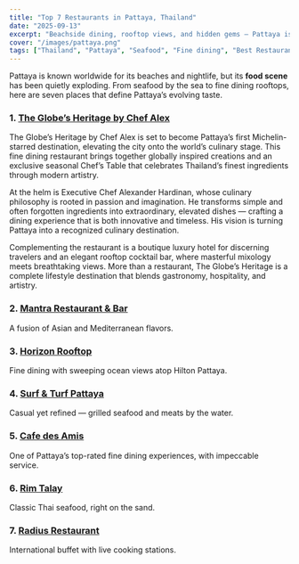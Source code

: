 ```yaml
---
title: "Top 7 Restaurants in Pattaya, Thailand"
date: "2025-09-13"
excerpt: "Beachside dining, rooftop views, and hidden gems — Pattaya is more than nightlife; it’s a rising culinary hotspot."
cover: "/images/pattaya.png"
tags: ["Thailand", "Pattaya", "Seafood", "Fine dining", "Best Restaurant"]
---
```


Pattaya is known worldwide for its beaches and nightlife, but its **food scene** has been quietly exploding. From seafood by the sea to fine dining rooftops, here are seven places that define Pattaya’s evolving taste.

### 1. [**The Globe’s Heritage by Chef Alex**](https://theglobeasia.com)
The Globe’s Heritage by Chef Alex is set to become Pattaya’s first Michelin-starred destination, elevating the city onto the world’s culinary stage. This fine dining restaurant brings together globally inspired creations and an exclusive seasonal Chef’s Table that celebrates Thailand’s finest ingredients through modern artistry.

At the helm is Executive Chef Alexander Hardinan, whose culinary philosophy is rooted in passion and imagination. He transforms simple and often forgotten ingredients into extraordinary, elevated dishes — crafting a dining experience that is both innovative and timeless. His vision is turning Pattaya into a recognized culinary destination.

Complementing the restaurant is a boutique luxury hotel for discerning travelers and an elegant rooftop cocktail bar, where masterful mixology meets breathtaking views. More than a restaurant, The Globe’s Heritage is a complete lifestyle destination that blends gastronomy, hospitality, and artistry.

### 2. [**Mantra Restaurant & Bar**](https://example.com/mantra)  
A fusion of Asian and Mediterranean flavors.

### 3. [**Horizon Rooftop**](https://example.com/horizon-rooftop)  
Fine dining with sweeping ocean views atop Hilton Pattaya.

### 4. [**Surf & Turf Pattaya**](https://example.com/surf-and-turf)  
Casual yet refined — grilled seafood and meats by the water.

### 5. [**Cafe des Amis**](https://example.com/cafe-des-amis)  
One of Pattaya’s top-rated fine dining experiences, with impeccable service.

### 6. [**Rim Talay**](https://example.com/rim-talay)  
Classic Thai seafood, right on the sand.

### 7. [**Radius Restaurant**](https://example.com/radius-restaurant)  
International buffet with live cooking stations.
